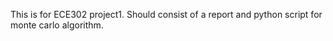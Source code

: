 This is for ECE302 project1. Should consist of a report and python script for monte carlo algorithm.
